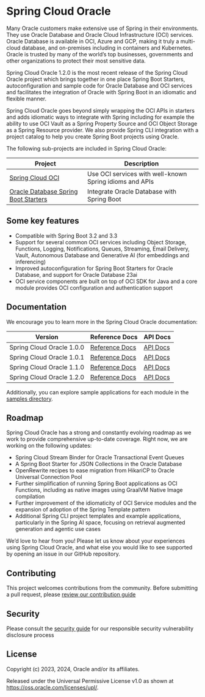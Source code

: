 # Spring Cloud Oracle

Many Oracle customers make extensive use of Spring in their environments. They use Oracle Database and Oracle Cloud Infrastructure (OCI) services. Oracle Database is available in OCI, Azure and GCP, making it truly a multi-cloud database, and on-premises including in containers and Kubernetes. Oracle is trusted by many of the world’s top businesses, governments and other organizations to protect their most sensitive data.

Spring Cloud Oracle 1.2.0 is the most recent release of the Spring Cloud Oracle project which brings together in one place Spring Boot Starters, autoconfiguration and sample code for Oracle Database and OCI services and facilitates the integration of Oracle with Spring Boot in an idiomatic and flexible manner.

Spring Cloud Oracle goes beyond simply wrapping the OCI APIs in starters and adds idiomatic ways to integrate with Spring including for example the ability to use OCI Vault as a Spring Property Source and OCI Object Storage as a Spring Resource provider. We also provide Spring CLI integration with a project catalog to help you create Spring Boot projects using Oracle.

The following sub-projects are included in Spring Cloud Oracle:

| Project                                                               | Description                                             |
|-----------------------------------------------------------------------|---------------------------------------------------------|
| [Spring Cloud OCI](./spring-cloud-oci/README.md)                      | Use OCI services with well-known Spring idioms and APIs |
| [Oracle Database Spring Boot Starters](./database/starters/README.md) | Integrate Oracle Database with Spring Boot              |

## Some key features

- Compatible with Spring Boot 3.2 and 3.3
- Support for several common OCI services including Object Storage, Functions, Logging, Notifications, Queues, Streaming, Email Delivery, Vault, Autonomous Database and Generative AI (for embeddings and inferencing)
- Improved autoconfiguration for Spring Boot Starters for Oracle Database, and support for Oracle Database 23ai
- OCI service components are built on top of OCI SDK for Java and a core module provides OCI configuration and authentication support


## Documentation

We encourage you to learn more in the  Spring Cloud Oracle documentation:

| Version                   | Reference Docs                                                                                 | API Docs                                                                           |
|---------------------------|------------------------------------------------------------------------------------------------|------------------------------------------------------------------------------------|
| Spring Cloud Oracle 1.0.0 | [Reference Docs](https://oracle.github.io/spring-cloud-oracle/1.0.0/reference/html/index.html) | [API Docs](https://oracle.github.io/spring-cloud-oracle/1.0.0/javadocs/index.html) |
| Spring Cloud Oracle 1.0.1 | [Reference Docs](https://oracle.github.io/spring-cloud-oracle/1.0.1/reference/html/index.html) | [API Docs](https://oracle.github.io/spring-cloud-oracle/1.0.1/javadocs/index.html) |
| Spring Cloud Oracle 1.1.0 | [Reference Docs](https://oracle.github.io/spring-cloud-oracle/1.1.0/reference/html/index.html) | [API Docs](https://oracle.github.io/spring-cloud-oracle/1.1.0/javadocs/index.html) |
| Spring Cloud Oracle 1.2.0 | [Reference Docs](https://oracle.github.io/spring-cloud-oracle/1.2.0/reference/html/index.html) | [API Docs](https://oracle.github.io/spring-cloud-oracle/1.2.0/javadocs/index.html) |

Additionally, you can explore sample applications for each module in the [samples directory](https://github.com/oracle/spring-cloud-oracle/tree/main/spring-cloud-oci/spring-cloud-oci-samples).

## Roadmap

Spring Cloud Oracle has a strong and constantly evolving roadmap as we work to provide comprehensive up-to-date coverage.  Right now, we are working on the following updates: 

- Spring Cloud Stream Binder for Oracle Transactional Event Queues
- A Spring Boot Starter for JSON Collections in the Oracle Database
- OpenRewrite recipes to ease migration from HikariCP to Oracle Universal Connection Pool
- Further simplification of running Spring Boot applications as OCI Functions, including as native images using GraalVM Native Image compilation
- Further improvement of the idiomaticity of OCI Service modules and the expansion of adoption of the Spring Template pattern
- Additional Spring CLI project templates and example applications, particularly in the Spring AI space, focusing on retrieval augmented generation and agentic use cases

We’d love to hear from you! Please let us know about your experiences using Spring Cloud Oracle, and what else you would like to see supported by opening an issue in our GitHub repository.

## Contributing

This project welcomes contributions from the community. Before submitting a pull request, please [review our contribution guide](./CONTRIBUTING.md)

## Security

Please consult the [security guide](./SECURITY.md) for our responsible security vulnerability disclosure process

## License

Copyright (c) 2023, 2024, Oracle and/or its affiliates.

Released under the Universal Permissive License v1.0 as shown at
<https://oss.oracle.com/licenses/upl/>.
